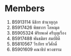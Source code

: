 Members
=======

1.	B5913114	นิธิกร ชำนาญกุล
2.  B5917426	พิชชากร โลหณุต
3.	B5905324	พิริยพงศ์ ศรีบุญเรือง
4.	B5917488	พันธมิตร สมบัติดี
5.	B5810567	วีรภัทร ทวีศักดิ์
6.	B5901609	คณาธิป  พวงธรรม
